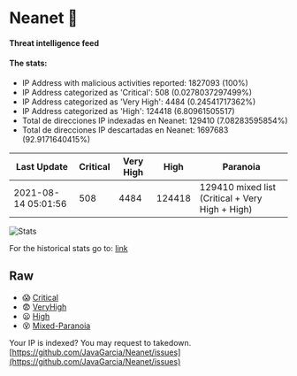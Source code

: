 # Neanet :hocho:
#### Threat intelligence feed
#### The stats:

- IP Address with malicious activities reported: 1827093 (100%)
- IP Address categorized as 'Critical':  508 (0.0278037297499%)
- IP Address categorized as 'Very High':  4484 (0.24541717362%)
- IP Address categorized as 'High':  124418 (6.80961505517)
- Total de direcciones IP indexadas en Neanet:  129410 (7.08283595854%)
- Total de direcciones IP descartadas en Neanet:  1697683 (92.9171640415%)

| Last Update | Critical | Very High | High | Paranoia |
| --- | --- | --- | --- | --- |
| 2021-08-14 05:01:56 | 508 | 4484 | 124418 | 129410 mixed list (Critical + Very High + High)|

![Stats](https://docs.google.com/spreadsheets/d/e/2PACX-1vSnaNMIXVabIpDJjufMlzH7poXnshF3mgd8Is1g9ytUEzVsP5my4Trn8f-xkoLLQ38xpL3HtmUexLo6/pubchart?oid=501124687&format=image)

For the historical stats go to: [link](/stats.csv)
## Raw
- :scream: [Critical](https://raw.githubusercontent.com/JavaGarcia/Neanet/master/blacklists/neanet_critical.txt)
- :fearful: [VeryHigh](https://raw.githubusercontent.com/JavaGarcia/Neanet/master/blacklists/neanet_veryHigh.txtt)
- :frowning: [High](https://raw.githubusercontent.com/JavaGarcia/Neanet/master/blacklists/neanet_high.txt)
- :dizzy_face: [Mixed-Paranoia](https://raw.githubusercontent.com/JavaGarcia/Neanet/master/blacklists/neanet_all.txt)


Your IP is indexed? You may request to takedown. [https://github.com/JavaGarcia/Neanet/issues](https://github.com/JavaGarcia/Neanet/issues)






























































































































































































































































































































































































































































































































































































































































































































































































































































































































































































































































































































































































































































































































































































































































































































































































































































































































































































































































































































































































































































































































































































































































































































































































































































































































































































































































































































































































































































































































































































































































































































































































































































































































































































































































































































































































































































































































































































































































































































































































































































































































































































































































































































































































































































































































































































































































































































































































































































































































































































































































































































































































































































































































































































































































































































































































































































































































































































































































































































































































































































































































































































































































































































































































































































































































































































































































































































































































































































































































































































































































































































































































































































































































































































































































































































































































































































































































































































































































































































































































































































































































































































































































































































































